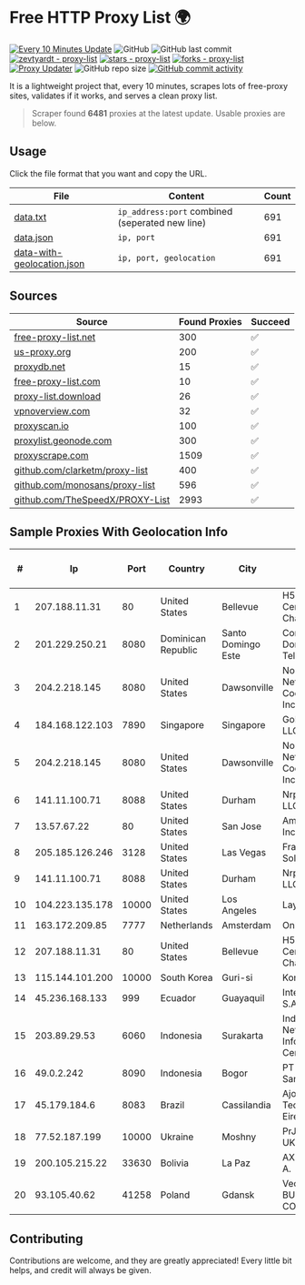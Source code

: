 
# Free HTTP Proxy List 🌍

[![Every 10 Minutes Update](https://github.com/mertguvencli/http-proxy-list/actions/workflows/main.yml/badge.svg?branch=main)](https://github.com/mertguvencli/http-proxy-list/actions/workflows/main.yml)
![GitHub](https://img.shields.io/github/license/mertguvencli/http-proxy-list)
![GitHub last commit](https://img.shields.io/github/last-commit/mertguvencli/http-proxy-list)
[![zevtyardt - proxy-list](https://img.shields.io/static/v1?label=zevtyardt&message=proxy-list&color=blue&logo=github)](https://github.com/zevtyardt/proxy-list "Go to GitHub repo")
[![stars - proxy-list](https://img.shields.io/github/stars/zevtyardt/proxy-list?style=social)](https://github.com/zevtyardt/proxy-list)
[![forks - proxy-list](https://img.shields.io/github/forks/zevtyardt/proxy-list?style=social)](https://github.com/zevtyardt/proxy-list)
[![Proxy Updater](https://github.com/zevtyardt/proxy-list/workflows/Proxy%20Updater/badge.svg)](https://github.com/zevtyardt/proxy-list/actions?query=workflow:"Proxy+Updater")
![GitHub repo size](https://img.shields.io/github/repo-size/zevtyardt/proxy-list)
[![GitHub commit activity](https://img.shields.io/github/commit-activity/m/zevtyardt/proxy-list?logo=commits)](https://github.com/zevtyardt/proxy-list/commits/main)

It is a lightweight project that, every 10 minutes, scrapes lots of free-proxy sites, validates if it works, and serves a clean proxy list.

> Scraper found **6481** proxies at the latest update. Usable proxies are below.

## Usage

Click the file format that you want and copy the URL.

|File|Content|Count|
|----|-------|-----|
|[data.txt](https://raw.githubusercontent.com/mertguvencli/http-proxy-list/main/proxy-list/data.txt)|`ip_address:port` combined (seperated new line)|691|
|[data.json](https://raw.githubusercontent.com/mertguvencli/http-proxy-list/main/proxy-list/data.json)|`ip, port`|691|
|[data-with-geolocation.json](https://raw.githubusercontent.com/mertguvencli/http-proxy-list/main/proxy-list/data-with-geolocation.json)|`ip, port, geolocation`|691|

## Sources

|Source|Found Proxies|Succeed|
|------|-------------|-------|
|[free-proxy-list.net](https://free-proxy-list.net)|300|✅|
|[us-proxy.org](https://www.us-proxy.org)|200|✅|
|[proxydb.net](http://proxydb.net)|15|✅|
|[free-proxy-list.com](https://free-proxy-list.com/?page=&port=&type%5B%5D=http&type%5B%5D=https&up_time=0&search=Search)|10|✅|
|[proxy-list.download](https://www.proxy-list.download/HTTP)|26|✅|
|[vpnoverview.com](https://vpnoverview.com/privacy/anonymous-browsing/free-proxy-servers)|32|✅|
|[proxyscan.io](https://www.proxyscan.io)|100|✅|
|[proxylist.geonode.com](https://proxylist.geonode.com/api/proxy-list?limit=300&page=1&sort_by=lastChecked&sort_type=desc&protocols=http,https)|300|✅|
|[proxyscrape.com](https://api.proxyscrape.com/v2/?request=displayproxies&protocol=http&timeout=10000&country=all&ssl=all&anonymity=all)|1509|✅|
|[github.com/clarketm/proxy-list](https://raw.githubusercontent.com/clarketm/proxy-list/master/proxy-list-raw.txt)|400|✅|
|[github.com/monosans/proxy-list](https://raw.githubusercontent.com/monosans/proxy-list/main/proxies/http.txt)|596|✅|
|[github.com/TheSpeedX/PROXY-List](https://raw.githubusercontent.com/TheSpeedX/PROXY-List/master/http.txt)|2993|✅|


## Sample Proxies With Geolocation Info

|#|Ip|Port|Country|City|Internet Service Provider|
|-|--|----|-------|----|-------------------------|
|1|207.188.11.31|80|United States|Bellevue|H5 Data Centers - Chandler LLC|
|2|201.229.250.21|8080|Dominican Republic|Santo Domingo Este|Compañía Dominicana de Teléfonos S. A.|
|3|204.2.218.145|8080|United States|Dawsonville|North Georgia Network Cooperative, Inc.|
|4|184.168.122.103|7890|Singapore|Singapore|GoDaddy.com, LLC|
|5|204.2.218.145|8080|United States|Dawsonville|North Georgia Network Cooperative, Inc.|
|6|141.11.100.71|8088|United States|Durham|Nrp Network LLC|
|7|13.57.67.22|80|United States|San Jose|Amazon.com, Inc.|
|8|205.185.126.246|3128|United States|Las Vegas|FranTech Solutions|
|9|141.11.100.71|8088|United States|Durham|Nrp Network LLC|
|10|104.223.135.178|10000|United States|Los Angeles|LayerHost|
|11|163.172.209.85|7777|Netherlands|Amsterdam|Online SAS NL|
|12|207.188.11.31|80|United States|Bellevue|H5 Data Centers - Chandler LLC|
|13|115.144.101.200|10000|South Korea|Guri-si|Korea Telecom|
|14|45.236.168.133|999|Ecuador|Guayaquil|Intercommerce S.A.|
|15|203.89.29.53|6060|Indonesia|Surakarta|Indonesia Network Information Center|
|16|49.0.2.242|8090|Indonesia|Bogor|PT Usaha Adi Sanggoro|
|17|45.179.184.6|8083|Brazil|Cassilandia|Ajotel Tecnologia Eireli|
|18|77.52.187.199|10000|Ukraine|Moshny|PrJSC "VF UKRAINE"|
|19|200.105.215.22|33630|Bolivia|La Paz|AXS Bolivia S. A.|
|20|93.105.40.62|41258|Poland|Gdansk|Vectra S.A. BUSINESS P2P CONNECTIONS|



## Contributing

Contributions are welcome, and they are greatly appreciated! Every
little bit helps, and credit will always be given.


